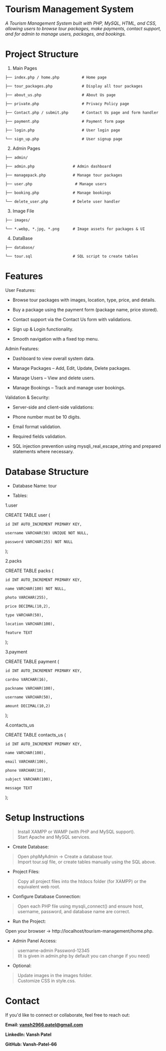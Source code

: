 # Tourism Management System

*A Tourism Management System built with PHP, MySQL, HTML, and CSS, allowing users to browse tour packages, make payments, contact support, and for admin to manage users, packages, and bookings.*

 # Project Structure
1. Main Pages
```
├── index.php / home.php          # Home page

├── tour_packages.php             # Display all tour packages

├── about_us.php                  # About Us page

├── private.php                   # Privacy Policy page

├── Contact.php / submit.php      # Contact Us page and form handler

├── payment.php                   # Payment form page

├── login.php                     # User login page

└── sign_up.php                   # User signup page
```
2. Admin Pages
```
├── admin/

├── admin.php                 # Admin dashboard

├── managepack.php            # Manage tour packages

├── user.php                   # Manage users

├── booking.php               # Manage bookings

└── delete_user.php           # Delete user handler
```
3. Image File
```
├── images/

└── *.webp, *.jpg, *.png      # Image assets for packages & UI
```
4. DataBase
```
├── database/

└── tour.sql                  # SQL script to create tables
```

# Features

User Features:

- Browse tour packages with images, location, type, price, and details.

- Buy a package using the payment form (package name, price stored).

- Contact support via the Contact Us form with validations.

- Sign up & Login functionality.

- Smooth navigation with a fixed top menu.

Admin Features:

- Dashboard to view overall system data.

- Manage Packages – Add, Edit, Update, Delete packages.

- Manage Users – View and delete users.

- Manage Bookings – Track and manage user bookings.

Validation & Security:

- Server-side and client-side validations:

- Phone number must be 10 digits.

- Email format validation.

- Required fields validation.

- SQL injection prevention using mysqli_real_escape_string and prepared statements where necessary.

# Database Structure

- Database Name: tour

- Tables:

1.user

CREATE TABLE user (

    id INT AUTO_INCREMENT PRIMARY KEY,
    
    username VARCHAR(50) UNIQUE NOT NULL,
    
    password VARCHAR(255) NOT NULL
    
);


2.packs

CREATE TABLE packs (

    id INT AUTO_INCREMENT PRIMARY KEY,
    
    name VARCHAR(100) NOT NULL,
    
    photo VARCHAR(255),
    
    price DECIMAL(10,2),
    
    type VARCHAR(50),
    
    location VARCHAR(100),
    
    feature TEXT
    
);


3.payment

CREATE TABLE payment (

    id INT AUTO_INCREMENT PRIMARY KEY,
    
    cardno VARCHAR(16),
    
    packname VARCHAR(100),
    
    username VARCHAR(50),
    
    amount DECIMAL(10,2)
    
);


4.contacts_us

CREATE TABLE contacts_us (

    id INT AUTO_INCREMENT PRIMARY KEY,
    
    name VARCHAR(100),
    
    email VARCHAR(100),
    
    phone VARCHAR(10),
    
    subject VARCHAR(100),
    
    message TEXT
    
);

# Setup Instructions

>Install XAMPP or WAMP (with PHP and MySQL support).<br>
>Start Apache and MySQL services.

- Create Database:

>Open phpMyAdmin → Create a database tour.<br>
>Import tour.sql file, or create tables manually using the SQL above.

- Project Files:

>Copy all project files into the htdocs folder (for XAMPP) or the equivalent web root.

- Configure Database Connection:

>Open each PHP file using mysqli_connect() and ensure host, username, password, and database name are correct.

- Run the Project:

Open your browser → http://localhost/tourism-management/home.php.

- Admin Panel Access:

>username-admin     Password-12345<br>
>(It is given in admin.php by default you can change if you need)

- Optional:

>Update images in the images folder.<br>
>Customize CSS in style.css.

# Contact

If you'd like to connect or collaborate, feel free to reach out:

**Email: vansh2966.patel@gmail.com**

**LinkedIn: Vansh Patel**

**GitHub: Vansh-Patel-66**
